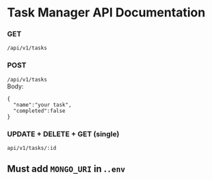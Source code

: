 # Task Manager API Documentation

### GET

`/api/v1/tasks` <br>

### POST

`/api/v1/tasks` <br>
Body:

```
{
  "name":"your task",
  "completed":false
}
```

### UPDATE + DELETE + GET (single)

`api/v1/tasks/:id`

## Must add `MONGO_URI` in .`.env`
